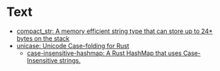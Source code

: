 # Text
- [compact_str: A memory efficient string type that can store up to 24* bytes on the stack](https://github.com/ParkMyCar/compact_str)
- [unicase: Unicode Case-folding for Rust](https://github.com/seanmonstar/unicase)
  - [case-insensitive-hashmap: A Rust HashMap that uses Case-Insensitive strings.](https://github.com/PhilipDaniels/case-insensitive-hashmap)
